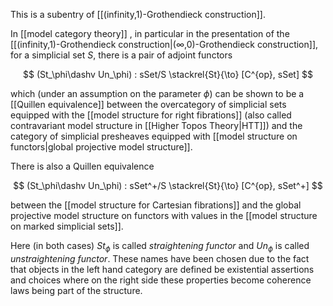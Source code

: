 This is a subentry of [[(infinity,1)-Grothendieck construction]].

In [[model category theory]] , in particular in the presentation of the [[(infinity,1)-Grothendieck construction|(∞,0)-Grothendieck construction]], for a simplicial set $S$, there is a pair of adjoint functors

$$
  (St_\phi\dashv Un_\phi) : sSet/S \stackrel{St}{\to} [C^{op}, sSet]
$$

which (under an assumption on the parameter $\phi$) can be shown to be a [[Quillen equivalence]] between the overcategory of simplicial sets equipped with the [[model structure for right fibrations]] (also called contravariant model structure in [[Higher Topos Theory|HTT]]) and the category of simplicial presheaves equipped with [[model structure on functors|global projective model structure]].

There is also a Quillen equivalence

$$
  (St_\phi\dashv Un_\phi) : sSet^+/S \stackrel{St}{\to} [C^{op}, sSet^+]
$$

between the [[model structure for Cartesian fibrations]] and the global projective model structure on functors with values  in the [[model structure on marked simplicial sets]].

Here (in both cases) $St_\phi$ is called *straightening functor* and $Un_\phi$ is called *unstraightening functor*. These names have been chosen due to the fact that objects in the left hand category are defined be existential assertions and choices where on the right side these properties become coherence laws being part of the structure.